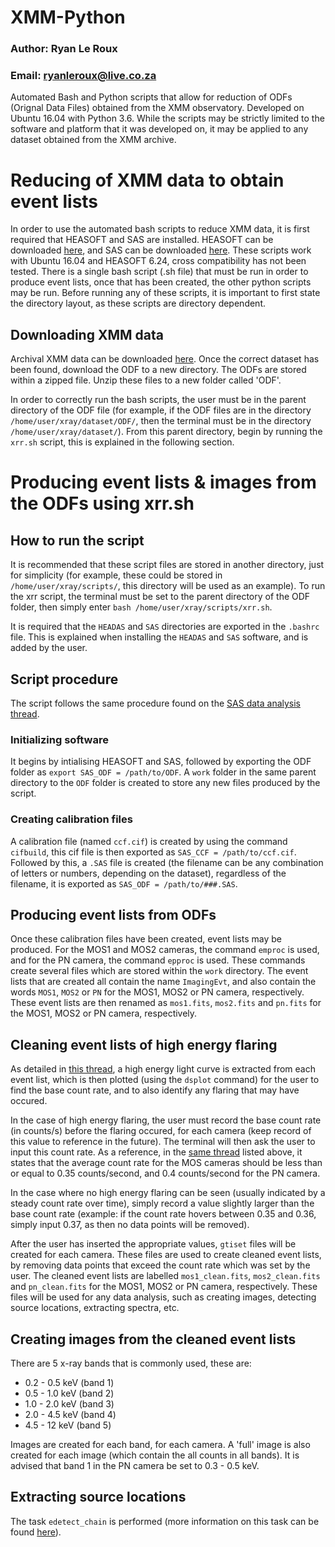 # XMM-Python

### Author: Ryan Le Roux
### Email: ryanleroux@live.co.za

Automated Bash and Python scripts that allow for reduction of ODFs (Orignal Data Files) obtained from the XMM observatory. Developed on Ubuntu 16.04 with Python 3.6. While the scripts may be strictly limited to the software and platform that it was developed on, it may be applied to any dataset obtained from the XMM archive.

# Reducing of XMM data to obtain event lists

In order to use the automated bash scripts to reduce XMM data, it is first required that HEASOFT and SAS are installed. HEASOFT can be downloaded [here](https://heasarc.gsfc.nasa.gov/lheasoft/install.html), and SAS can be downloaded [here](https://www.cosmos.esa.int/web/xmm-newton/sas-download). These scripts work with Ubuntu 16.04 and HEASOFT 6.24, cross compatibility has not been tested.
There is a single bash script (.sh file) that must be run in order to produce event lists, once that has been created, the other python scripts may be run. Before running any of these scripts, it is important to first state the directory layout, as these scripts are directory dependent. 

## Downloading XMM data

Archival XMM data can be downloaded [here](http://nxsa.esac.esa.int/nxsa-web/#search). Once the correct dataset has been found, download the ODF to a new directory. The ODFs are stored within a zipped file. Unzip these files to a new folder called 'ODF'. 

In order to correctly run the bash scripts, the user must be in the parent directory of the ODF file (for example, if the ODF files are in the directory `/home/user/xray/dataset/ODF/`, then the terminal must be in the directory `/home/user/xray/dataset/`). From this parent directory, begin by running the `xrr.sh` script, this is explained in the following section. 

# Producing event lists & images from the ODFs using xrr.sh

## How to run the script

It is recommended that these script files are stored in another directory, just for simplicity (for example, these could be stored in `/home/user/xray/scripts/`, this directory will be used as an example). To run the xrr script, the terminal must be set to the parent directory of the ODF folder, then simply enter `bash /home/user/xray/scripts/xrr.sh`.

It is required that the `HEADAS` and `SAS` directories are exported in the `.bashrc` file. This is explained when installing the `HEADAS` and `SAS` software, and is added by the user.

## Script procedure

The script follows the same procedure found on the [SAS data analysis thread](https://www.cosmos.esa.int/web/xmm-newton/sas-threads). 

### Initializing software

It begins by intialising HEASOFT and SAS, followed by exporting the ODF folder as `export SAS_ODF = /path/to/ODF`. A `work` folder in the same parent directory to the `ODF` folder is created to store any new files produced by the script.

### Creating calibration files

A calibration file (named `ccf.cif`) is created by using the command `cifbuild`, this cif file is then exported as `SAS_CCF = /path/to/ccf.cif`. Followed by this, a `.SAS` file is created (the filename can be any combination of letters or numbers, depending on the dataset), regardless of the filename, it is exported as `SAS_ODF = /path/to/###.SAS`. 

## Producing event lists from ODFs

Once these calibration files have been created, event lists may be produced. For the MOS1 and MOS2 cameras, the command `emproc` is used, and for the PN camera, the command `epproc` is used. These commands create several files which are stored within the `work` directory. The event lists that are created all contain the name `ImagingEvt`, and also contain the words `MOS1`, `MOS2` or `PN` for the MOS1, MOS2 or PN camera, respectively. These event lists are then renamed as `mos1.fits`, `mos2.fits` and `pn.fits` for the MOS1, MOS2 or PN camera, respectively.

## Cleaning event lists of high energy flaring

As detailed in [this thread](https://www.cosmos.esa.int/web/xmm-newton/sas-thread-epic-filterbackground), a high energy light curve is extracted from each event list, which is then plotted (using the `dsplot` command) for the user to find the base count rate, and to also identify any flaring that may have occured. 

In the case of high energy flaring, the user must record the base count rate (in counts/s) before the flaring occured, for each camera (keep record of this value to reference in the future). The terminal will then ask the user to input this count rate. As a reference, in the [same thread](https://www.cosmos.esa.int/web/xmm-newton/sas-thread-epic-filterbackground) listed above, it states that the average count rate for the MOS cameras should be less than or equal to 0.35 counts/second, and 0.4 counts/second for the PN camera. 

In the case where no high energy flaring can be seen (usually indicated by a steady count rate over time), simply record a value slightly larger than the base count rate (example: if the count rate hovers between 0.35 and 0.36, simply input 0.37, as then no data points will be removed).

After the user has inserted the appropriate values, `gtiset` files will be created for each camera. These files are used to create cleaned event lists, by removing data points that exceed the count rate which was set by the user. The cleaned event lists are labelled `mos1_clean.fits`, `mos2_clean.fits` and `pn_clean.fits` for the MOS1, MOS2 or PN camera, respectively. These files will be used for any data analysis, such as creating images, detecting source locations, extracting spectra, etc.

## Creating images from the cleaned event lists

There are 5 x-ray bands that is commonly used, these are:
- 0.2 - 0.5 keV (band 1)
- 0.5 - 1.0 keV (band 2)
- 1.0 - 2.0 keV (band 3)
- 2.0 - 4.5 keV (band 4)
- 4.5 - 12 keV (band 5)

Images are created for each band, for each camera. A 'full' image is also created for each image (which contain the all counts in all bands). It is advised that band 1 in the PN camera be set to 0.3 - 0.5 keV. 

## Extracting source locations

The task `edetect_chain` is performed (more information on this task can be found [here](https://www.cosmos.esa.int/web/xmm-newton/sas-thread-src-find)).

